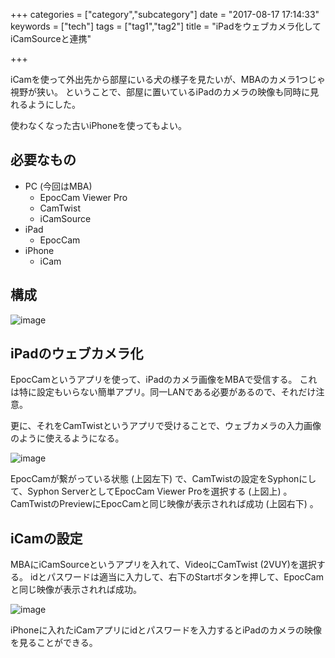 +++
categories = ["category","subcategory"]
date = "2017-08-17 17:14:33"
keywords = ["tech"]
tags = ["tag1","tag2"]
title = "iPadをウェブカメラ化してiCamSourceと連携"

+++

iCamを使って外出先から部屋にいる犬の様子を見たいが、MBAのカメラ1つじゃ視野が狭い。
ということで、部屋に置いているiPadのカメラの映像も同時に見れるようにした。

使わなくなった古いiPhoneを使ってもよい。

<!--more-->

## 必要なもの
- PC (今回はMBA)
  - EpocCam Viewer Pro
  - CamTwist
  - iCamSource
- iPad
  - EpocCam
- iPhone
  - iCam

## 構成
![image](http://ift.tt/2vi1qtp)

## iPadのウェブカメラ化
EpocCamというアプリを使って、iPadのカメラ画像をMBAで受信する。
これは特に設定もいらない簡単アプリ。同一LANである必要があるので、それだけ注意。

更に、それをCamTwistというアプリで受けることで、ウェブカメラの入力画像のように使えるようになる。

![image](http://ift.tt/2uYxTtD)

EpocCamが繋がっている状態 (上図左下) で、CamTwistの設定をSyphonにして、Syphon ServerとしてEpocCam Viewer Proを選択する (上図上) 。
CamTwistのPreviewにEpocCamと同じ映像が表示されれば成功 (上図右下) 。

## iCamの設定
MBAにiCamSourceというアプリを入れて、VideoにCamTwist (2VUY)を選択する。
idとパスワードは適当に入力して、右下のStartボタンを押して、EpocCamと同じ映像が表示されれば成功。

![image](http://ift.tt/2vhuf9q)

iPhoneに入れたiCamアプリにidとパスワードを入力するとiPadのカメラの映像を見ることができる。

